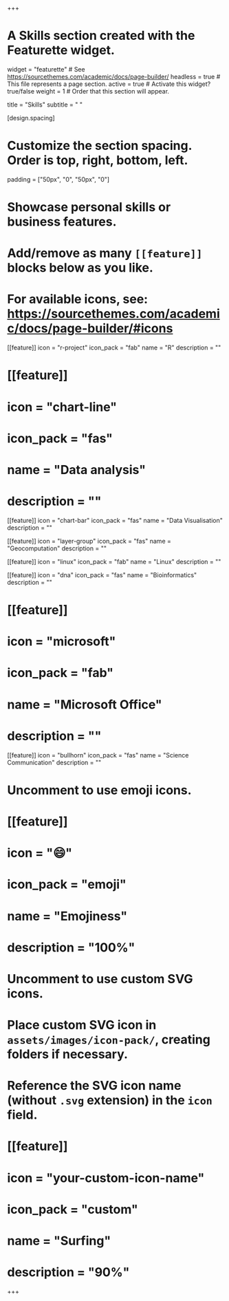 +++
# A Skills section created with the Featurette widget.
widget = "featurette"  # See https://sourcethemes.com/academic/docs/page-builder/
headless = true  # This file represents a page section.
active = true  # Activate this widget? true/false
weight = 1  # Order that this section will appear.

title = "Skills"
subtitle = " "

[design.spacing]
  # Customize the section spacing. Order is top, right, bottom, left.
  padding = ["50px", "0", "50px", "0"]
  
# Showcase personal skills or business features.
# 
# Add/remove as many `[[feature]]` blocks below as you like.
# 
# For available icons, see: https://sourcethemes.com/academic/docs/page-builder/#icons

[[feature]]
  icon = "r-project"
  icon_pack = "fab"
  name = "R"
  description = ""

# [[feature]]
#   icon = "chart-line"
#   icon_pack = "fas"
#   name = "Data analysis"
#   description = ""
  
[[feature]]
  icon = "chart-bar"
  icon_pack = "fas"
  name = "Data Visualisation"
  description = ""
 
[[feature]]
  icon = "layer-group"
  icon_pack = "fas"
  name = "Geocomputation"
  description = ""
  
[[feature]]
  icon = "linux"
  icon_pack = "fab"
  name = "Linux"
  description = "" 
  
[[feature]]
  icon = "dna"
  icon_pack = "fas"
  name = "Bioinformatics"
  description = "" 

# [[feature]]
#   icon = "microsoft"
#   icon_pack = "fab"
#   name = "Microsoft Office"
#   description = ""
  
[[feature]]
  icon = "bullhorn"
  icon_pack = "fas"
  name = "Science Communication"
  description = ""
  
# Uncomment to use emoji icons.
# [[feature]]
#  icon = ":smile:"
#  icon_pack = "emoji"
#  name = "Emojiness"
#  description = "100%"  

# Uncomment to use custom SVG icons.
# Place custom SVG icon in `assets/images/icon-pack/`, creating folders if necessary.
# Reference the SVG icon name (without `.svg` extension) in the `icon` field.
# [[feature]]
#  icon = "your-custom-icon-name"
#  icon_pack = "custom"
#  name = "Surfing"
#  description = "90%"

+++